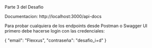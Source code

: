 Parte 3 del Desafio

Documentacion: http://localhost:3000/api-docs

Para probar cualquiera de los endpoints desde Postman o Swagger UI primero debe hacerse login con las credenciales:

{
    "email": "Flexxus",
    "contraseña": "desafio_i+d"
}
